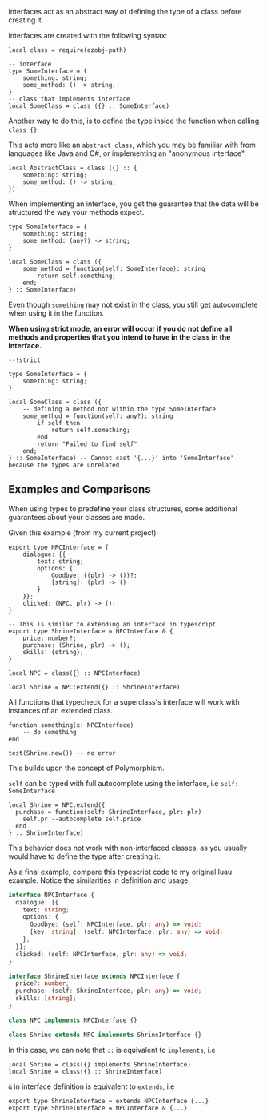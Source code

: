 Interfaces act as an abstract way of defining the type of a class before creating it.

Interfaces are created with the following syntax:

```luau
local class = require(ezobj-path)

-- interface
type SomeInterface = {
	something: string;
	some_method: () -> string;
}
-- class that implements interface
local SomeClass = class ({} :: SomeInterface)
```

Another way to do this, is to define the type inside the function when calling `class {}`.

This acts more like an `abstract class`, which you may be familiar with from languages like Java and C#, or implementing an "anonymous interface".
```luau
local AbstractClass = class ({} :: {
	something: string;
	some_method: () -> string;
})
```

When implementing an interface, you get the guarantee that the data will be structured the way your methods expect.
```luau
type SomeInterface = {
	something: string;
	some_method: (any?) -> string;
}

local SomeClass = class ({
	some_method = function(self: SomeInterface): string
		return self.something;
	end;
} :: SomeInterface)
```
Even though `something` may not exist in the class, you still get autocomplete when using it in the function.

**When using strict mode, an error will occur if you do not define all methods and properties that you intend to have in the class in the interface.**
```luau
--!strict

type SomeInterface = {
	something: string;
}

local SomeClass = class ({
	-- defining a method not within the type SomeInterface
	some_method = function(self: any?): string
		if self then
			return self.something;
		end
		return "Failed to find self"
	end;
} :: SomeInterface) -- Cannot cast '{...}' into 'SomeInterface' because the types are unrelated
```

## Examples and Comparisons
When using types to predefine your class structures, some additional guarantees about your classes are made.

Given this example (from my current project):
```luau
export type NPCInterface = {
	dialogue: {{
		text: string;
		options: {
			Goodbye: ((plr) -> ())?;
			[string]: (plr) -> () 
		}	
	}};
	clicked: (NPC, plr) -> ();
}

-- This is similar to extending an interface in typescript
export type ShrineInterface = NPCInterface & {
	price: number?;
	purchase: (Shrine, plr) -> ();
	skills: {string};
}

local NPC = class({} :: NPCInterface)

local Shrine = NPC:extend({} :: ShrineInterface)
```

All functions that typecheck for a superclass's interface will work with instances of an extended class.
```luau
function something(x: NPCInterface)
	-- do something
end

test(Shrine.new()) -- no error
```
This builds upon the concept of Polymorphism.

`self` can be typed with full autocomplete using the interface, i.e `self: SomeInterface`
```luau
local Shrine = NPC:extend({
  purchase = function(self: ShrineInterface, plr: plr)
    self.pr --autocomplete self.price
  end
} :: ShrineInterface)
```

This behavior does not work with non-interfaced classes, as you usually would have to define the type after creating it.

As a final example, compare this typescript code to my original luau example.
Notice the similarities in definition and usage.

```ts
interface NPCInterface {
  dialogue: [{
    text: string;
    options: {
      Goodbye: (self: NPCInterface, plr: any) => void;
      [key: string]: (self: NPCInterface, plr: any) => void;
    };
  }];
  clicked: (self: NPCInterface, plr: any) => void;
}

interface ShrineInterface extends NPCInterface {
  price?: number;
  purchase: (self: ShrineInterface, plr: any) => void;
  skills: [string];  
}

class NPC implements NPCInterface {}

class Shrine extends NPC implements ShrineInterface {}
```

In this case, we can note that `::` is equivalent to `implements`, i.e
```luau
local Shrine = class({} implements ShrineInterface)
local Shrine = class({} :: ShrineInterface)
```

`&` in interface definition is equivalent to `extends`, i.e
```luau
export type ShrineInterface = extends NPCInterface {...}
export type ShrineInterface = NPCInterface & {...}
```